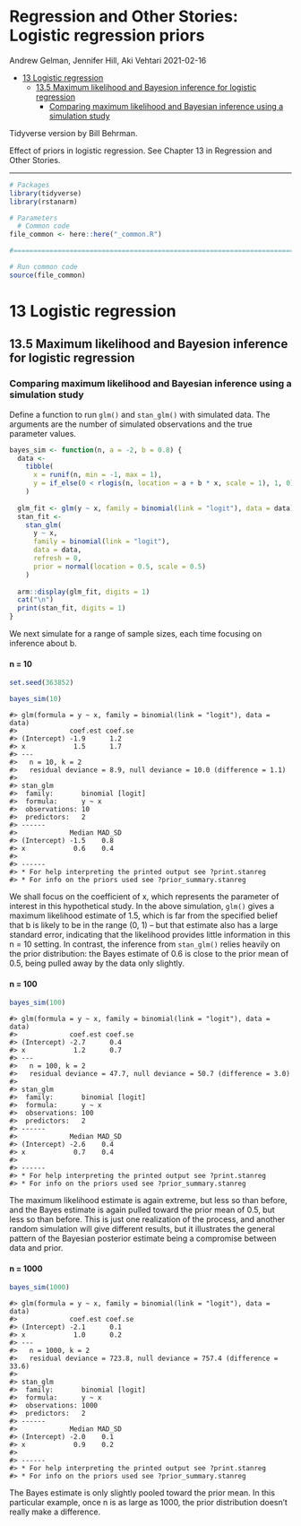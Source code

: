 Regression and Other Stories: Logistic regression priors
================
Andrew Gelman, Jennifer Hill, Aki Vehtari
2021-02-16

-   [13 Logistic regression](#13-logistic-regression)
    -   [13.5 Maximum likelihood and Bayesion inference for logistic
        regression](#135-maximum-likelihood-and-bayesion-inference-for-logistic-regression)
        -   [Comparing maximum likelihood and Bayesian inference using a
            simulation
            study](#comparing-maximum-likelihood-and-bayesian-inference-using-a-simulation-study)

Tidyverse version by Bill Behrman.

Effect of priors in logistic regression. See Chapter 13 in Regression
and Other Stories.

------------------------------------------------------------------------

``` r
# Packages
library(tidyverse)
library(rstanarm)

# Parameters
  # Common code
file_common <- here::here("_common.R")

#===============================================================================

# Run common code
source(file_common)
```

# 13 Logistic regression

## 13.5 Maximum likelihood and Bayesion inference for logistic regression

### Comparing maximum likelihood and Bayesian inference using a simulation study

Define a function to run `glm()` and `stan_glm()` with simulated data.
The arguments are the number of simulated observations and the true
parameter values.

``` r
bayes_sim <- function(n, a = -2, b = 0.8) {
  data <- 
    tibble(
      x = runif(n, min = -1, max = 1),
      y = if_else(0 < rlogis(n, location = a + b * x, scale = 1), 1, 0)
    )
  
  glm_fit <- glm(y ~ x, family = binomial(link = "logit"), data = data)
  stan_fit <- 
    stan_glm(
      y ~ x,
      family = binomial(link = "logit"),
      data = data,
      refresh = 0,
      prior = normal(location = 0.5, scale = 0.5)
    )
  
  arm::display(glm_fit, digits = 1)
  cat("\n")
  print(stan_fit, digits = 1)
}
```

We next simulate for a range of sample sizes, each time focusing on
inference about b.

#### n = 10

``` r
set.seed(363852)

bayes_sim(10)
```

    #> glm(formula = y ~ x, family = binomial(link = "logit"), data = data)
    #>             coef.est coef.se
    #> (Intercept) -1.9      1.2   
    #> x            1.5      1.7   
    #> ---
    #>   n = 10, k = 2
    #>   residual deviance = 8.9, null deviance = 10.0 (difference = 1.1)
    #> 
    #> stan_glm
    #>  family:       binomial [logit]
    #>  formula:      y ~ x
    #>  observations: 10
    #>  predictors:   2
    #> ------
    #>             Median MAD_SD
    #> (Intercept) -1.5    0.8  
    #> x            0.6    0.4  
    #> 
    #> ------
    #> * For help interpreting the printed output see ?print.stanreg
    #> * For info on the priors used see ?prior_summary.stanreg

We shall focus on the coefficient of x, which represents the parameter
of interest in this hypothetical study. In the above simulation, `glm()`
gives a maximum likelihood estimate of 1.5, which is far from the
specified belief that b is likely to be in the range (0, 1) – but that
estimate also has a large standard error, indicating that the likelihood
provides little information in this n = 10 setting. In contrast, the
inference from `stan_glm()` relies heavily on the prior distribution:
the Bayes estimate of 0.6 is close to the prior mean of 0.5, being
pulled away by the data only slightly.

#### n = 100

``` r
bayes_sim(100)
```

    #> glm(formula = y ~ x, family = binomial(link = "logit"), data = data)
    #>             coef.est coef.se
    #> (Intercept) -2.7      0.4   
    #> x            1.2      0.7   
    #> ---
    #>   n = 100, k = 2
    #>   residual deviance = 47.7, null deviance = 50.7 (difference = 3.0)
    #> 
    #> stan_glm
    #>  family:       binomial [logit]
    #>  formula:      y ~ x
    #>  observations: 100
    #>  predictors:   2
    #> ------
    #>             Median MAD_SD
    #> (Intercept) -2.6    0.4  
    #> x            0.7    0.4  
    #> 
    #> ------
    #> * For help interpreting the printed output see ?print.stanreg
    #> * For info on the priors used see ?prior_summary.stanreg

The maximum likelihood estimate is again extreme, but less so than
before, and the Bayes estimate is again pulled toward the prior mean of
0.5, but less so than before. This is just one realization of the
process, and another random simulation will give different results, but
it illustrates the general pattern of the Bayesian posterior estimate
being a compromise between data and prior.

#### n = 1000

``` r
bayes_sim(1000)
```

    #> glm(formula = y ~ x, family = binomial(link = "logit"), data = data)
    #>             coef.est coef.se
    #> (Intercept) -2.1      0.1   
    #> x            1.0      0.2   
    #> ---
    #>   n = 1000, k = 2
    #>   residual deviance = 723.8, null deviance = 757.4 (difference = 33.6)
    #> 
    #> stan_glm
    #>  family:       binomial [logit]
    #>  formula:      y ~ x
    #>  observations: 1000
    #>  predictors:   2
    #> ------
    #>             Median MAD_SD
    #> (Intercept) -2.0    0.1  
    #> x            0.9    0.2  
    #> 
    #> ------
    #> * For help interpreting the printed output see ?print.stanreg
    #> * For info on the priors used see ?prior_summary.stanreg

The Bayes estimate is only slightly pooled toward the prior mean. In
this particular example, once n is as large as 1000, the prior
distribution doesn’t really make a difference.
